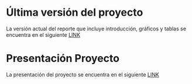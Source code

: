 # Última versión del proyecto
La versión actual del reporte que incluye introducción, gráficos y tablas se encuentra en el siguiente [LINK](https://informe-let0010.netlify.app)

# Presentación Proyecto
 La presentación del proyecto se encuentra en el siguiente [LINK](https://presentacionproyecto.netlify.app/)
